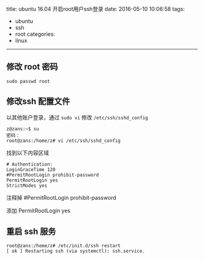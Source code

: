 title: ubuntu 16.04 开启root用户ssh登录
date: 2016-05-10 10:06:58
tags:
   - ubuntu
   - ssh
   - root
categories:
  - linux  
---

## 修改 root 密码

```
sudo passwd root
```

## 修改ssh 配置文件

以其他账户登录，通过 `sudo vi` 修改 `/etc/ssh/sshd_config`
```
z@zans:~$ su
密码： 
root@zans:/home/z# vi /etc/ssh/sshd_config
```

找到以下内容区域

```
# Authentication:
LoginGraceTime 120
#PermitRootLogin prohibit-password
PermitRootLogin yes
StrictModes yes
```

注释掉 #PermitRootLogin prohibit-password

添加 PermitRootLogin yes


## 重启 ssh 服务

```
root@zans:/home/z# /etc/init.d/ssh restart
[ ok ] Restarting ssh (via systemctl): ssh.service.
```

